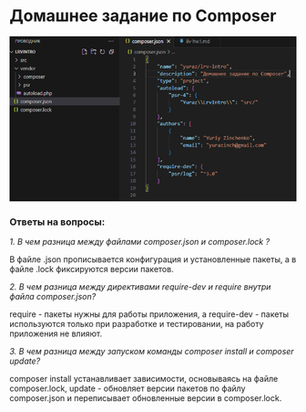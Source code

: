 # Домашнее задание по Composer

![Изображение](img/Снимок.PNG "Скан composer.json")

### Ответы на вопросы:

*1. В чем разница между файлами composer.json и composer.lock ?*

В файле .json прописывается конфигурация и установленные пакеты, а в файле .lock фиксируются версии пакетов.

*2. В чем разница между директивами require-dev и require внутри файла composer.json?*

require - пакеты нужны для работы приложения, а require-dev - пакеты используются только при разработке и тестировании, на работу приложения не влияют.

*3. В чем разница между запуском команды composer install и composer update?*

composer install устанавливает зависимости, основываясь на файле composer.lock, update - обновляет версии пакетов по файлу composer.json и переписывает обновленные версии в composer.lock.

